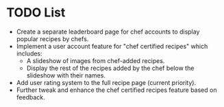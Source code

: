 # TODO List

- Create a separate leaderboard page for chef accounts to display popular recipes by chefs.
- Implement a user account feature for "chef certified recipes" which includes:
  - A slideshow of images from chef-added recipes.
  - Display the rest of the recipes added by the chef below the slideshow with their names.
- Add user rating system to the full recipe page (current priority).
- Further tweak and enhance the chef certified recipes feature based on feedback.
